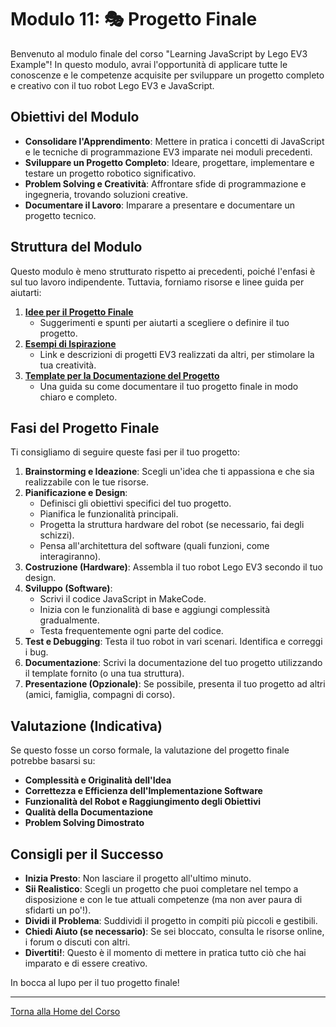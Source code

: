 # Modulo 11: 🎭 Progetto Finale

Benvenuto al modulo finale del corso "Learning JavaScript by Lego EV3 Example"! In questo modulo, avrai l'opportunità di applicare tutte le conoscenze e le competenze acquisite per sviluppare un progetto completo e creativo con il tuo robot Lego EV3 e JavaScript.

## Obiettivi del Modulo

*   **Consolidare l'Apprendimento**: Mettere in pratica i concetti di JavaScript e le tecniche di programmazione EV3 imparate nei moduli precedenti.
*   **Sviluppare un Progetto Completo**: Ideare, progettare, implementare e testare un progetto robotico significativo.
*   **Problem Solving e Creatività**: Affrontare sfide di programmazione e ingegneria, trovando soluzioni creative.
*   **Documentare il Lavoro**: Imparare a presentare e documentare un progetto tecnico.

## Struttura del Modulo

Questo modulo è meno strutturato rispetto ai precedenti, poiché l'enfasi è sul tuo lavoro indipendente. Tuttavia, forniamo risorse e linee guida per aiutarti:

1.  **[Idee per il Progetto Finale](./idee_progetto/README.md)**
    *   Suggerimenti e spunti per aiutarti a scegliere o definire il tuo progetto.
2.  **[Esempi di Ispirazione](./esempi_ispirazione/README.md)**
    *   Link e descrizioni di progetti EV3 realizzati da altri, per stimolare la tua creatività.
3.  **[Template per la Documentazione del Progetto](./template_documentazione/README.md)**
    *   Una guida su come documentare il tuo progetto finale in modo chiaro e completo.

## Fasi del Progetto Finale

Ti consigliamo di seguire queste fasi per il tuo progetto:

1.  **Brainstorming e Ideazione**: Scegli un'idea che ti appassiona e che sia realizzabile con le tue risorse.
2.  **Pianificazione e Design**:
    *   Definisci gli obiettivi specifici del tuo progetto.
    *   Pianifica le funzionalità principali.
    *   Progetta la struttura hardware del robot (se necessario, fai degli schizzi).
    *   Pensa all'architettura del software (quali funzioni, come interagiranno).
3.  **Costruzione (Hardware)**: Assembla il tuo robot Lego EV3 secondo il tuo design.
4.  **Sviluppo (Software)**:
    *   Scrivi il codice JavaScript in MakeCode.
    *   Inizia con le funzionalità di base e aggiungi complessità gradualmente.
    *   Testa frequentemente ogni parte del codice.
5.  **Test e Debugging**: Testa il tuo robot in vari scenari. Identifica e correggi i bug.
6.  **Documentazione**: Scrivi la documentazione del tuo progetto utilizzando il template fornito (o una tua struttura).
7.  **Presentazione (Opzionale)**: Se possibile, presenta il tuo progetto ad altri (amici, famiglia, compagni di corso).

## Valutazione (Indicativa)

Se questo fosse un corso formale, la valutazione del progetto finale potrebbe basarsi su:

*   **Complessità e Originalità dell'Idea**
*   **Correttezza e Efficienza dell'Implementazione Software**
*   **Funzionalità del Robot e Raggiungimento degli Obiettivi**
*   **Qualità della Documentazione**
*   **Problem Solving Dimostrato**

## Consigli per il Successo

*   **Inizia Presto**: Non lasciare il progetto all'ultimo minuto.
*   **Sii Realistico**: Scegli un progetto che puoi completare nel tempo a disposizione e con le tue attuali competenze (ma non aver paura di sfidarti un po'!).
*   **Dividi il Problema**: Suddividi il progetto in compiti più piccoli e gestibili.
*   **Chiedi Aiuto (se necessario)**: Se sei bloccato, consulta le risorse online, i forum o discuti con altri.
*   **Divertiti!**: Questo è il momento di mettere in pratica tutto ciò che hai imparato e di essere creativo.

In bocca al lupo per il tuo progetto finale!

---

[Torna alla Home del Corso](../README.md)